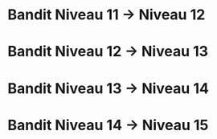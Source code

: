 # Bandit Niveau 11 → Niveau 12
# Bandit Niveau 12 → Niveau 13
# Bandit Niveau 13 → Niveau 14
# Bandit Niveau 14 → Niveau 15
